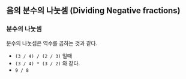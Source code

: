## 음의 분수의 나눗셈 (Dividing Negative fractions)

### 분수의 나눗셈

분수의 나눗셈은 역수를 곱하는 것과 같다.

* `(3 / 4) / (2 / 3)` 일때
* `(3 / 4) * (3 / 2)` 와 같다.
* `9 / 8`
